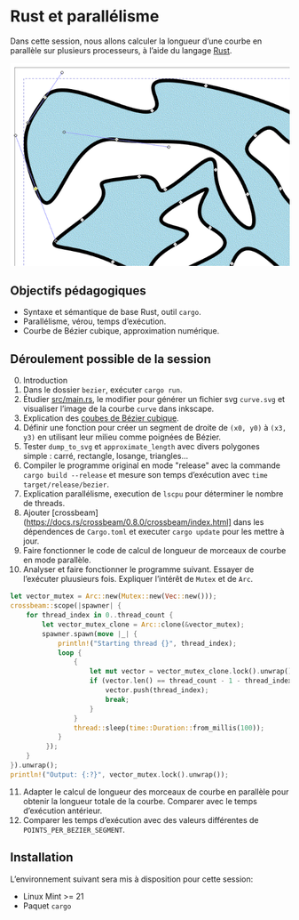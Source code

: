 # Rust et parallélisme

Dans cette session, nous allons calculer la longueur d’une courbe en parallèle sur plusieurs processeurs, à l’aide du langage [Rust](https://fr.wikipedia.org/wiki/Rust_(langage)).

![Capture d’écran](https://raw.githubusercontent.com/AECS-17/AECS-informatique/master/rust-parallelisme/capture.png)

## Objectifs pédagogiques

* Syntaxe et sémantique de base Rust, outil `cargo`.
* Parallélisme, vérou, temps d’exécution.
* Courbe de Bézier cubique, approximation numérique.

## Déroulement possible de la session

0. Introduction
1. Dans le dossier `bezier`, exécuter `cargo run`.
2. Étudier [src/main.rs](https://github.com/AECS-17/AECS-informatique/blob/master/rust-et-parallelisme/bezier/src/main.rs), le modifier pour générer un fichier svg `curve.svg` et visualiser l’image de la courbe `curve` dans inkscape.
3. Explication des [coubes de Bézier cubique](https://fr.wikipedia.org/wiki/Courbe_de_B%C3%A9zier#Courbes_de_B%C3%A9zier_cubiques).
4. Définir une fonction pour créer un segment de droite de `(x0, y0)` à
   `(x3, y3)` en utilisant leur milieu comme poignées de Bézier.
5. Tester `dump_to_svg` et `approximate_length` avec divers polygones simple : carré, rectangle, losange, triangles…
6. Compiler le programme original en mode "release" avec la commande `cargo build --release` et mesure son temps d’exécution avec `time target/release/bezier`.
7. Explication parallélisme, execution de `lscpu` pour déterminer le nombre de threads.
8. Ajouter [crossbeam](https://docs.rs/crossbeam/0.8.0/crossbeam/index.html] dans les dépendences de `Cargo.toml` et executer `cargo update` pour les mettre à jour.
9. Faire fonctionner le code de calcul de longueur de morceaux de courbe en mode parallèle.
10. Analyser et faire fonctionner le programme suivant. Essayer de l’exécuter pluusieurs fois. Expliquer l’intérêt de `Mutex` et de `Arc`.
```rust
let vector_mutex = Arc::new(Mutex::new(Vec::new()));
crossbeam::scope(|spawner| {
    for thread_index in 0..thread_count {
        let vector_mutex_clone = Arc::clone(&vector_mutex);
        spawner.spawn(move |_| {
            println!("Starting thread {}", thread_index);
            loop {
                {
                    let mut vector = vector_mutex_clone.lock().unwrap();
                    if (vector.len() == thread_count - 1 - thread_index) {
                        vector.push(thread_index);
                        break;
                    }
                }
                thread::sleep(time::Duration::from_millis(100));
            }
         });
    }
}).unwrap();
println!("Output: {:?}", vector_mutex.lock().unwrap());
```
11. Adapter le calcul de longueur des morceaux de courbe en parallèle pour obtenir la longueur totale de la courbe. Comparer avec le temps d’exécution antérieur.
12. Comparer les temps d’exécution avec des valeurs différentes de `POINTS_PER_BEZIER_SEGMENT`.

## Installation

L’environnement suivant sera mis à disposition pour cette session:

* Linux Mint >= 21
* Paquet `cargo`
